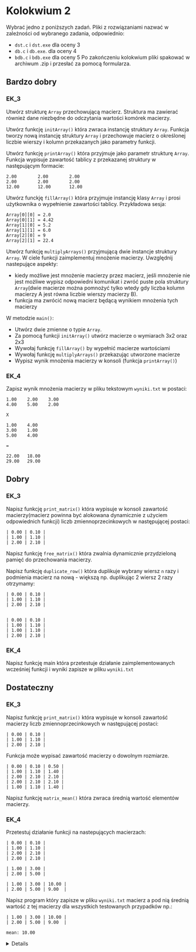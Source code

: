 # Kolokwium 2

Wybrać jedno z poniższych zadań. Pliki z rozwiązaniami nazwać w zależności od wybranego zadania, odpowiednio:
- `dst.c` i `dst.exe` dla oceny 3
- `db.c` i `db.exe`. dla oceny 4
- `bdb.c` i `bdb.exe` dla oceny 5
Po zakończeniu kolokwium pliki spakować w archiwum .zip i przesłać za pomocą formularza.

## Bardzo dobry

### EK_3

Utwórz strukturę `Array` przechowującą macierz. Struktura ma zawierać również dane niezbędne do odczytania wartości komórek macierzy.

Utwórz funkcję `initArray()` która zwraca instancję struktury `Array`. Funkcja tworzy nową instancję struktury `Array` i przechowuje macierz o określonej liczbie wierszy i kolumn przekazanych jako parametry funkcji.

Utwórz funkcję `printArray()` która przyjmuje jako parametr strukturę `Array`.
Funkcja wypisuje zawartość tablicy z przekazanej struktury w następującym formacie:

```terminal
2.00        2.00        2.00
2.00        2.00        2.00
12.00       12.00       12.00
```

Utwórz funckję `fillArray()` która przyjmuje instancję klasy `Array` i prosi użytkownika o wypełnienie zawartości tablicy.
Przykładowa sesja:
```terminal
Array[0][0] = 2.0
Array[0][1] = 4.42
Array[1][0] = 5.2
Array[1][1] = 6.0
Array[2][0] = 9
Array[2][1] = 22.4
```

Utwórz funkcję `multiplyArrays()` przyjmującą dwie instancje struktury `Array`. W ciele funkcji zaimplementuj mnożenie macierzy. Uwzględnij nastepujące aspekty:
- kiedy możliwe jest mnożenie macierzy przez macierz, jeśli mnożenie nie jest możliwe wypisz odpowiedni komunikat i zwróć puste pola struktury `Array`(dwie macierze można pomnożyć tylko wtedy gdy liczba kolumn macierzy A jest równa liczbie wierszy macierzy B).
- funkcja ma zwrócić nową macierz będącą wynikiem mnożenia tych macierzy

W metodzie `main()`:
- Utwórz dwie zmienne o typie `Array`.
- Za pomocą funkcji `initArray()` utwórz macierze o wymiarach 3x2 oraz 2x3
- Wywołaj funkcję `fillArray()` by wypełnić macierze wartościami
- Wywołaj funkcję `multiplyArrays()` przekazując utworzone macierze
- Wypisz wynik mnożenia macierzy w konsoli (funkcja `printArray()`)

### EK_4

Zapisz wynik mnożenia macierzy w pliku tekstowym `wyniki.txt` w postaci:

```csv
1.00    2.00    3.00
4.00    5.00	2.00

X

1.00	4.00
3.00	1.00
5.00	4.00

=

22.00	18.00
29.00	29.00
```


## Dobry

### EK_3

Napisz funkcję `print_matrix()` która wypisuje w konsoli zawartość macierzy(macierz powinna być alokowana dynamicznie z użyciem odpowiednich funkcji) liczb zmiennoprzecinkowych w następującej postaci:

```terminal
| 0.00 | 0.10 |
| 1.00 | 1.10 |
| 2.00 | 2.10 |
```

Napisz funkcję `free_matrix()` która zwalnia dynamicznie przydzieloną pamięć do przechowania macierzy.

Napisz funkcję `duplicate_row()` która duplikuje wybrany wiersz `n` razy i podmienia macierz na nową - większą np. duplikując 2 wiersz 2 razy otrzymamy:

```terminal
| 0.00 | 0.10 |
| 1.00 | 1.10 |
| 2.00 | 2.10 |


| 0.00 | 0.10 |
| 1.00 | 1.10 |
| 1.00 | 1.10 |
| 2.00 | 2.10 |
```

### EK_4

Napisz funkcję main która przetestuje działanie zaimplementowanych wcześniej funkcji i wyniki zapisze w pliku `wyniki.txt`


## Dostateczny

### EK_3

Napisz funkcję `print_matrix()` która wypisuje w konsoli zawartość macierzy liczb zmiennoprzecinkowych w następującej postaci:

```terminal
| 0.00 | 0.10 |
| 1.00 | 1.10 |
| 2.00 | 2.10 |
```

Funkcja może wypisać zawartość macierzy o dowolnym rozmiarze.

```terminal
| 0.00 | 0.10 | 0.50 |
| 1.00 | 1.10 | 1.40 |
| 2.00 | 2.10 | 2.10 |
| 2.00 | 2.10 | 2.10 |
| 1.00 | 1.10 | 1.40 |
```

Napisz funkcję `matrix_mean()` która zwraca średnią wartość elementów macierzy.

### EK_4

Przetestuj działanie funkcji na nastepujących macierzach:

```terminal
| 0.00 | 0.10 |
| 1.00 | 1.10 |
| 2.00 | 2.10 | 
| 2.00 | 2.10 | 
```

```terminal
| 1.00 | 3.00 |
| 2.00 | 5.00 |
```

```terminal
| 1.00 | 3.00 | 10.00 |
| 2.00 | 5.00 | 9.00  |
```

Napisz program który zapisze w pliku `wyniki.txt` macierz a pod nią średnią wartość z tej macierzy dla wszystkich testowanych przypadków np.:
```csv
| 1.00 | 3.00 | 10.00 |
| 2.00 | 5.00 | 9.00  |

mean: 10.00
```


<details>

# Efekt EK_03:
## DST: 
Student potrafi poprawnie przygotować programy rzędu 20-50  linii kodu, rozwiązujące proste problemy,  wykorzystując  do  tego  celu  niektóre  z  poznanych  struktur  danych  oraz  konstrukcje programistyczne dostępne w języku C.

## DB:  
Student  potrafi  poprawnie  przygotować  programy  rzędu  20-50  linii  kodu,  rozwiązujące średniozaawansowane problemy, wykorzystując do tego celu wszystkie poznane struktury danych oraz konstrukcje programistyczne dostępne w języku C.

## BDB:
Student  potrafi  poprawnie  przygotować  programy  rzędu  50-100  linii  kodu  rozwiązujące średniozaawansowane problemy, wykorzystując do tego celu wszystkie poznane struktury danych oraz konstrukcje programistyczne dostępne w języku C.Efekt 

# EK_04:
## DST: 
Student potrafi poprawnie przygotować programy rzędu 20-50 linii kodu, rozwiązujące proste problemy  wykorzystując  do  tego  celumożliwości  standardowych  bibliotek  programistycznych dostępnych w języku C używanych na zajęciach.

## DB:  
Student  potrafi  poprawnie  przygotować  programy  rzędu  20-50  linii  kodu,  rozwiązujące średniozaawansowane  problemy,  wykorzystując  możliwości  standardowychbibliotek programistycznych dostępnych w języku C używanych na zajęciach.
## BDB:  
Student  potrafi  poprawnie  przygotować  programy  rzędu  50-100  linii  kodu,  rozwiązujące średniozaawansowane  problemy,  wykorzystując  możliwości  standardowych  bibliotek programistycznych dostępnych w języku C, także takich, które student poznawał samodzielnie

</details>

